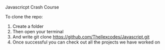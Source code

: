 Javascricpt Crash Course

To clone the repo:

1. Create a folder 
2. Then open your terminal 
3. And write git clone https://github.com/Thellexcodes/Javascript.git
4. Once successful you can check out all the projects we have worked on 
